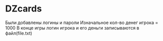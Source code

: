 # DZcards
Были добавлены логины и пароли
Изначальное кол-во денег игрока = 1000
В конце игры логин игрока и его деньги записываются в файл(file.txt)
